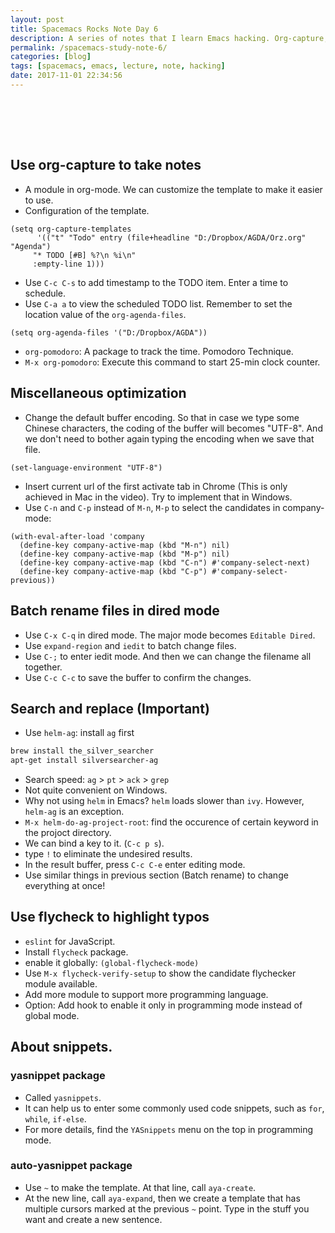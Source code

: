 ```yaml
---
layout: post
title: Spacemacs Rocks Note Day 6
description: A series of notes that I learn Emacs hacking. Org-capture, org-pomodoro; file encoding with utf-8; batch rename files in dired mode, seach and replace with helm-ag; flycheck; snippets auto complete.
permalink: /spacemacs-study-note-6/
categories: [blog]
tags: [spacemacs, emacs, lecture, note, hacking]
date: 2017-11-01 22:34:56
---
```



# 　


## Use org-capture to take notes

-   A module in org-mode. We can customize the template to make it easier to use.
-   Configuration of the template.

```emacs-lisp
(setq org-capture-templates
      '(("t" "Todo" entry (file+headline "D:/Dropbox/AGDA/Orz.org" "Agenda")
	 "* TODO [#B] %?\n %i\n"
	 :empty-line 1)))
```

-   Use `C-c C-s` to add timestamp to the TODO item. Enter a time to schedule.
-   Use `C-a a` to view the scheduled TODO list. Remember to set the location value of the `org-agenda-files`.

```emacs-lisp
(setq org-agenda-files '("D:/Dropbox/AGDA"))
```

-   `org-pomodoro`: A package to track the time. Pomodoro Technique.
-   `M-x org-pomodoro`: Execute this command to start 25-min clock counter.


## Miscellaneous optimization

-   Change the default buffer encoding. So that in case we type some Chinese characters, the coding of the buffer will becomes "UTF-8". And we don't need to bother again typing the encoding when we save that file.

```emacs-lisp
(set-language-environment "UTF-8")
```

-   Insert current url of the first activate tab in Chrome (This is only achieved in Mac in the video). Try to implement that in Windows.
-   Use `C-n` and `C-p` instead of `M-n`, `M-p` to select the candidates in company-mode:

```emacs-lisp
(with-eval-after-load 'company
  (define-key company-active-map (kbd "M-n") nil)
  (define-key company-active-map (kbd "M-p") nil)
  (define-key company-active-map (kbd "C-n") #'company-select-next)
  (define-key company-active-map (kbd "C-p") #'company-select-previous))
```


## Batch rename files in dired mode

-   Use `C-x C-q` in dired mode. The major mode becomes `Editable Dired`.
-   Use `expand-region` and `iedit` to batch change files.
-   Use `C-;` to enter iedit mode. And then we can change the filename all together.
-   Use `C-c C-c` to save the buffer to confirm the changes.


## Search and replace (Important)

-   Use `helm-ag`: install `ag` first

```sh
brew install the_silver_searcher
apt-get install silversearcher-ag
```

-   Search speed: `ag` > `pt` > `ack` > `grep`
-   Not quite convenient on Windows.
-   Why not using `helm` in Emacs? `helm` loads slower than `ivy`. However, `helm-ag` is an exception.
-   `M-x helm-do-ag-project-root`: find the occurence of certain keyword in the projoct directory.
-   We can bind a key to it. (`C-c p s`).
-   type `!` to eliminate the undesired results.
-   In the result buffer, press `C-c C-e` enter editing mode.
-   Use similar things in previous section (Batch rename) to change everything at once!


## Use flycheck to highlight typos

-   `eslint` for JavaScript.
-   Install `flycheck` package.
-   enable it globally: `(global-flycheck-mode)`
-   Use `M-x flycheck-verify-setup` to show the candidate flychecker module available.
-   Add more module to support more programming language.
-   Option: Add hook to enable it only in programming mode instead of global mode.


## About snippets.


### yasnippet package

-   Called `yasnippets`.
-   It can help us to enter some commonly used code snippets, such as `for`, `while`, `if-else`.
-   For more details, find the `YASnippets` menu on the top in programming mode.


### auto-yasnippet package

-   Use `~` to make the template. At that line, call `aya-create`.
-   At the new line, call `aya-expand`, then we create a template that has multiple cursors marked at the previous `~` point. Type in the stuff you want and create a new sentence.
